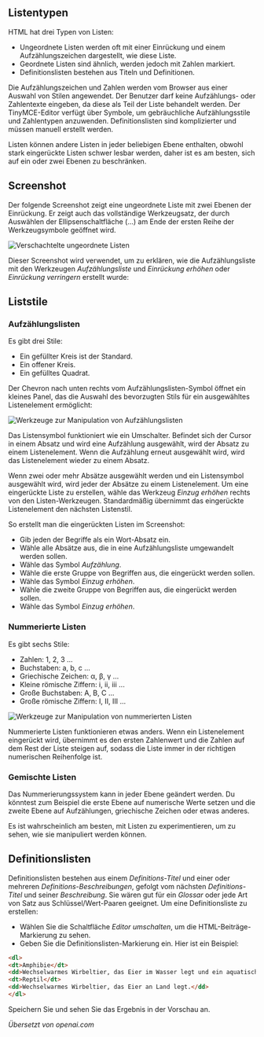 <!-- Filename: J4.x:Article_Lists / Display title: Beitrag: Bearbeiten - Listen -->

## Listentypen

HTML hat drei Typen von Listen:

- Ungeordnete Listen werden oft mit einer Einrückung und einem Aufzählungszeichen dargestellt, wie diese Liste.
- Geordnete Listen sind ähnlich, werden jedoch mit Zahlen markiert.
- Definitionslisten bestehen aus Titeln und Definitionen.

Die Aufzählungszeichen und Zahlen werden vom Browser aus einer Auswahl von Stilen angewendet. Der Benutzer darf keine Aufzählungs- oder Zahlentexte eingeben, da diese als Teil der Liste behandelt werden. Der TinyMCE-Editor verfügt über Symbole, um gebräuchliche Aufzählungsstile und Zahlentypen anzuwenden. Definitionslisten sind komplizierter und müssen manuell erstellt werden.

Listen können andere Listen in jeder beliebigen Ebene enthalten, obwohl stark eingerückte Listen schwer lesbar werden, daher ist es am besten, sich auf ein oder zwei Ebenen zu beschränken.

## Screenshot

Der folgende Screenshot zeigt eine ungeordnete Liste mit zwei Ebenen der Einrückung.
Er zeigt auch das vollständige Werkzeugsatz, der durch Auswählen der Ellipsenschaltfläche (...)
am Ende der ersten Reihe der Werkzeugsymbole geöffnet wird.

![Verschachtelte ungeordnete Listen](../../../en/images/articles/articles-edit-lists.png)

Dieser Screenshot wird verwendet, um zu erklären, wie die Aufzählungsliste mit den
Werkzeugen *Aufzählungsliste* und *Einrückung erhöhen* oder *Einrückung verringern* erstellt wurde:

## Liststile

### Aufzählungslisten

Es gibt drei Stile:

- Ein gefüllter Kreis ist der Standard.
- Ein offener Kreis.
- Ein gefülltes Quadrat.

Der Chevron nach unten rechts vom Aufzählungslisten-Symbol öffnet ein kleines Panel,
das die Auswahl des bevorzugten Stils für ein ausgewähltes Listenelement ermöglicht:

![Werkzeuge zur Manipulation von Aufzählungslisten](../../../en/images/articles/articles-edit-list-bullets.png)

Das Listensymbol funktioniert wie ein Umschalter. Befindet sich der Cursor in einem Absatz und wird eine Aufzählung ausgewählt, wird der Absatz zu einem Listenelement. Wenn die Aufzählung erneut ausgewählt wird, wird das Listenelement wieder zu einem Absatz.

Wenn zwei oder mehr Absätze ausgewählt werden und ein Listensymbol ausgewählt wird, wird jeder der Absätze zu einem Listenelement. Um eine eingerückte Liste zu erstellen, wähle das Werkzeug *Einzug erhöhen* rechts von den Listen-Werkzeugen. Standardmäßig übernimmt das eingerückte Listenelement den nächsten Listenstil.

So erstellt man die eingerückten Listen im Screenshot:

- Gib jeden der Begriffe als ein Wort-Absatz ein.
- Wähle alle Absätze aus, die in eine Aufzählungsliste umgewandelt werden sollen.
- Wähle das Symbol *Aufzählung*.
- Wähle die erste Gruppe von Begriffen aus, die eingerückt werden sollen.
- Wähle das Symbol *Einzug erhöhen*.
- Wähle die zweite Gruppe von Begriffen aus, die eingerückt werden sollen.
- Wähle das Symbol *Einzug erhöhen*.

### Nummerierte Listen

Es gibt sechs Stile:

- Zahlen: 1, 2, 3 ...
- Buchstaben: a, b, c ...
- Griechische Zeichen: &alpha;, &beta;, &gamma; ...
- Kleine römische Ziffern: i, ii, iii ...
- Große Buchstaben: A, B, C ...
- Große römische Ziffern: I, II, III ...

![Werkzeuge zur Manipulation von nummerierten Listen](../../../en/images/articles/articles-edit-list-numbers.png)

Nummerierte Listen funktionieren etwas anders. Wenn ein Listenelement eingerückt wird, übernimmt es den ersten Zahlenwert und die Zahlen auf dem Rest der Liste steigen auf, sodass die Liste immer in der richtigen numerischen Reihenfolge ist.

### Gemischte Listen

Das Nummerierungssystem kann in jeder Ebene geändert werden. Du könntest zum Beispiel die erste Ebene auf numerische Werte setzen und die zweite Ebene auf Aufzählungen, griechische Zeichen oder etwas anderes.

Es ist wahrscheinlich am besten, mit Listen zu experimentieren, um zu sehen, wie sie manipuliert werden können.

## Definitionslisten

Definitionslisten bestehen aus einem *Definitions-Titel* und einer oder mehreren *Definitions-Beschreibungen*, gefolgt vom nächsten *Definitions-Titel* und seiner *Beschreibung*. Sie wären gut für ein *Glossar* oder jede Art von Satz aus Schlüssel/Wert-Paaren geeignet. Um eine Definitionsliste zu erstellen:

- Wählen Sie die Schaltfläche *Editor umschalten*, um die HTML-Beiträge-Markierung zu sehen.
- Geben Sie die Definitionslisten-Markierung ein. Hier ist ein Beispiel:
```html
<dl>
<dt>Amphibie</dt>
<dd>Wechselwarmes Wirbeltier, das Eier im Wasser legt und ein aquatisches Larvenstadium hat.</dd>
<dt>Reptil</dt>
<dd>Wechselwarmes Wirbeltier, das Eier an Land legt.</dd>
</dl>
```
Speichern Sie und sehen Sie das Ergebnis in der Vorschau an.

*Übersetzt von openai.com*

